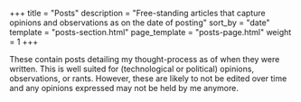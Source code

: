 +++
title = "Posts"
description = "Free-standing articles that capture opinions and observations as on the date of posting"
sort_by = "date"
template = "posts-section.html"
page_template = "posts-page.html"
weight = 1
+++

These contain posts detailing my thought-process as of when they were written.
This is well suited for (technological or political) opinions, observations, or
rants. However, these are likely to not be edited over time and any opinions
expressed may not be held by me anymore.

